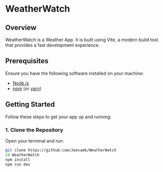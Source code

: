 # WeatherWatch

## Overview

WeatherWatch is a Weather App. It is built using Vite, a modern build tool that provides a fast development experience.

## Prerequisites

Ensure you have the following software installed on your machine:

- [Node.js](https://nodejs.org/)
- [npm](https://www.npmjs.com/) (or [yarn](https://classic.yarnpkg.com/))

## Getting Started

Follow these steps to get your app up and running:

### 1. Clone the Repository

Open your terminal and run:

```bash
git clone https://github.com/Jeevamk/WeatherWatch
cd WeatherWatch
npm install
npm run dev
